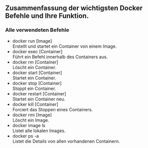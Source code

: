 ## Zusammenfassung der wichtigsten Docker Befehle und Ihre Funktion.
### Alle verwendeten Befehle
- docker run [Image]\
Erstellt und startet ein Container von einem Image.
- docker exec [Container]\
Führt ein Befehl innerhalb des Containers aus.
- docker rm [Container]\
Löscht ein Container.
- docker start [Container]\
Startet ein Container.
- docker stop [Container]\
Stoppt ein Container.
- docker restart [Container]\
Startet ein Container neu.
- docker kill [Container]\
Forciert das Stoppen eines Containers.
- docker rmi [Image]\
Löscht ein Image.
- docker image ls\
Listet alle lokalen Images.
- docker ps -a\
Listet die Details von allen vorhandenen Containern. 
